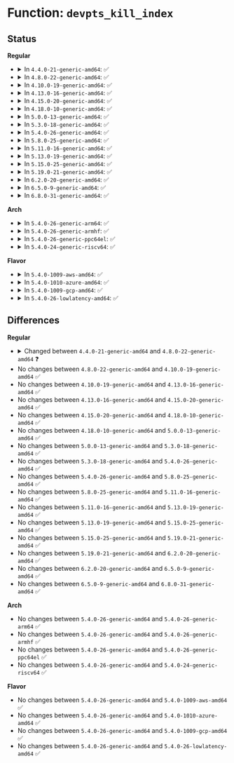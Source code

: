 # Function: <code>devpts_kill_index</code>

## Status
<b>Regular</b>
<ul>
<li>
<details>
<summary>In <code>4.4.0-21-generic-amd64</code>: ✅</summary>

```c
void devpts_kill_index(struct inode * ptmx_inode, int idx)
```

```json
{
  "name": "devpts_kill_index",
  "collision_type": "Unique Global",
  "inline_type": "No",
  "funcs": [
    {
      "addr": 18446744071581524704,
      "name": "devpts_kill_index",
      "external": true,
      "loc": "fs/devpts/inode.c:567",
      "file": "fs/devpts/inode.c",
      "inline": "seen, unknown",
      "caller_inline": [],
      "caller_func": [
        "drivers/tty/pty.c:pty_unix98_shutdown"
      ]
    }
  ],
  "symbols": [
    {
      "addr": 18446744071581524704,
      "name": "devpts_kill_index",
      "section": ".text",
      "bind": "STB_GLOBAL",
      "size": 103
    }
  ]
}
```
</details>
</li>
<li>
<details>
<summary>In <code>4.8.0-22-generic-amd64</code>: ✅</summary>

```c
void devpts_kill_index(struct pts_fs_info * fsi, int idx)
```

```json
{
  "name": "devpts_kill_index",
  "collision_type": "Unique Global",
  "inline_type": "No",
  "funcs": [
    {
      "addr": 18446744071581710688,
      "name": "devpts_kill_index",
      "external": true,
      "loc": "fs/devpts/inode.c:526",
      "file": "fs/devpts/inode.c",
      "inline": "seen, unknown",
      "caller_inline": [],
      "caller_func": [
        "drivers/tty/pty.c:pty_unix98_remove"
      ]
    }
  ],
  "symbols": [
    {
      "addr": 18446744071581710688,
      "name": "devpts_kill_index",
      "section": ".text",
      "bind": "STB_GLOBAL",
      "size": 65
    }
  ]
}
```
</details>
</li>
<li>
<details>
<summary>In <code>4.10.0-19-generic-amd64</code>: ✅</summary>

```c
void devpts_kill_index(struct pts_fs_info * fsi, int idx)
```

```json
{
  "name": "devpts_kill_index",
  "collision_type": "Unique Global",
  "inline_type": "No",
  "funcs": [
    {
      "addr": 18446744071581798320,
      "name": "devpts_kill_index",
      "external": true,
      "loc": "fs/devpts/inode.c:507",
      "file": "fs/devpts/inode.c",
      "inline": "seen, unknown",
      "caller_inline": [],
      "caller_func": [
        "drivers/tty/pty.c:pty_unix98_remove"
      ]
    }
  ],
  "symbols": [
    {
      "addr": 18446744071581798320,
      "name": "devpts_kill_index",
      "section": ".text",
      "bind": "STB_GLOBAL",
      "size": 65
    }
  ]
}
```
</details>
</li>
<li>
<details>
<summary>In <code>4.13.0-16-generic-amd64</code>: ✅</summary>

```c
void devpts_kill_index(struct pts_fs_info * fsi, int idx)
```

```json
{
  "name": "devpts_kill_index",
  "collision_type": "Unique Global",
  "inline_type": "No",
  "funcs": [
    {
      "addr": 18446744071581869600,
      "name": "devpts_kill_index",
      "external": true,
      "loc": "fs/devpts/inode.c:540",
      "file": "fs/devpts/inode.c",
      "inline": "seen, unknown",
      "caller_inline": [],
      "caller_func": [
        "drivers/tty/pty.c:pty_unix98_remove"
      ]
    }
  ],
  "symbols": [
    {
      "addr": 18446744071581869600,
      "name": "devpts_kill_index",
      "section": ".text",
      "bind": "STB_GLOBAL",
      "size": 65
    }
  ]
}
```
</details>
</li>
<li>
<details>
<summary>In <code>4.15.0-20-generic-amd64</code>: ✅</summary>

```c
void devpts_kill_index(struct pts_fs_info * fsi, int idx)
```

```json
{
  "name": "devpts_kill_index",
  "collision_type": "Unique Global",
  "inline_type": "No",
  "funcs": [
    {
      "addr": 18446744071582019664,
      "name": "devpts_kill_index",
      "external": true,
      "loc": "fs/devpts/inode.c:568",
      "file": "fs/devpts/inode.c",
      "inline": "seen, unknown",
      "caller_inline": [],
      "caller_func": [
        "drivers/tty/pty.c:pty_unix98_remove"
      ]
    }
  ],
  "symbols": [
    {
      "addr": 18446744071582019664,
      "name": "devpts_kill_index",
      "section": ".text",
      "bind": "STB_GLOBAL",
      "size": 65
    }
  ]
}
```
</details>
</li>
<li>
<details>
<summary>In <code>4.18.0-10-generic-amd64</code>: ✅</summary>

```c
void devpts_kill_index(struct pts_fs_info * fsi, int idx)
```

```json
{
  "name": "devpts_kill_index",
  "collision_type": "Unique Global",
  "inline_type": "No",
  "funcs": [
    {
      "addr": 18446744071582207968,
      "name": "devpts_kill_index",
      "external": true,
      "loc": "fs/devpts/inode.c:568",
      "file": "fs/devpts/inode.c",
      "inline": "seen, unknown",
      "caller_inline": [],
      "caller_func": [
        "drivers/tty/pty.c:pty_unix98_remove"
      ]
    }
  ],
  "symbols": [
    {
      "addr": 18446744071582207968,
      "name": "devpts_kill_index",
      "section": ".text",
      "bind": "STB_GLOBAL",
      "size": 65
    }
  ]
}
```
</details>
</li>
<li>
<details>
<summary>In <code>5.0.0-13-generic-amd64</code>: ✅</summary>

```c
void devpts_kill_index(struct pts_fs_info * fsi, int idx)
```

```json
{
  "name": "devpts_kill_index",
  "collision_type": "Unique Global",
  "inline_type": "No",
  "funcs": [
    {
      "addr": 18446744071582302880,
      "name": "devpts_kill_index",
      "external": true,
      "loc": "fs/devpts/inode.c:550",
      "file": "fs/devpts/inode.c",
      "inline": "seen, unknown",
      "caller_inline": [],
      "caller_func": [
        "drivers/tty/pty.c:pty_unix98_remove"
      ]
    }
  ],
  "symbols": [
    {
      "addr": 18446744071582302880,
      "name": "devpts_kill_index",
      "section": ".text",
      "bind": "STB_GLOBAL",
      "size": 23
    }
  ]
}
```
</details>
</li>
<li>
<details>
<summary>In <code>5.3.0-18-generic-amd64</code>: ✅</summary>

```c
void devpts_kill_index(struct pts_fs_info * fsi, int idx)
```

```json
{
  "name": "devpts_kill_index",
  "collision_type": "Unique Global",
  "inline_type": "No",
  "funcs": [
    {
      "addr": 18446744071582469232,
      "name": "devpts_kill_index",
      "external": true,
      "loc": "fs/devpts/inode.c:547",
      "file": "fs/devpts/inode.c",
      "inline": "seen, unknown",
      "caller_inline": [],
      "caller_func": [
        "drivers/tty/pty.c:pty_unix98_remove"
      ]
    }
  ],
  "symbols": [
    {
      "addr": 18446744071582469232,
      "name": "devpts_kill_index",
      "section": ".text",
      "bind": "STB_GLOBAL",
      "size": 23
    }
  ]
}
```
</details>
</li>
<li>
<details>
<summary>In <code>5.4.0-26-generic-amd64</code>: ✅</summary>

```c
void devpts_kill_index(struct pts_fs_info * fsi, int idx)
```

```json
{
  "name": "devpts_kill_index",
  "collision_type": "Unique Global",
  "inline_type": "No",
  "funcs": [
    {
      "addr": 18446744071582568176,
      "name": "devpts_kill_index",
      "external": true,
      "loc": "fs/devpts/inode.c:547",
      "file": "fs/devpts/inode.c",
      "inline": "seen, unknown",
      "caller_inline": [],
      "caller_func": [
        "drivers/tty/pty.c:pty_unix98_remove"
      ]
    }
  ],
  "symbols": [
    {
      "addr": 18446744071582568176,
      "name": "devpts_kill_index",
      "section": ".text",
      "bind": "STB_GLOBAL",
      "size": 23
    }
  ]
}
```
</details>
</li>
<li>
<details>
<summary>In <code>5.8.0-25-generic-amd64</code>: ✅</summary>

```c
void devpts_kill_index(struct pts_fs_info * fsi, int idx)
```

```json
{
  "name": "devpts_kill_index",
  "collision_type": "Unique Global",
  "inline_type": "No",
  "funcs": [
    {
      "addr": 18446744071582876480,
      "name": "devpts_kill_index",
      "external": true,
      "loc": "fs/devpts/inode.c:547",
      "file": "fs/devpts/inode.c",
      "inline": "seen, unknown",
      "caller_inline": [],
      "caller_func": [
        "drivers/tty/pty.c:pty_unix98_remove"
      ]
    }
  ],
  "symbols": [
    {
      "addr": 18446744071582876480,
      "name": "devpts_kill_index",
      "section": ".text",
      "bind": "STB_GLOBAL",
      "size": 23
    }
  ]
}
```
</details>
</li>
<li>
<details>
<summary>In <code>5.11.0-16-generic-amd64</code>: ✅</summary>

```c
void devpts_kill_index(struct pts_fs_info * fsi, int idx)
```

```json
{
  "name": "devpts_kill_index",
  "collision_type": "Unique Global",
  "inline_type": "No",
  "funcs": [
    {
      "addr": 18446744071582949344,
      "name": "devpts_kill_index",
      "external": true,
      "loc": "fs/devpts/inode.c:547",
      "file": "fs/devpts/inode.c",
      "inline": "seen, unknown",
      "caller_inline": [],
      "caller_func": [
        "drivers/tty/pty.c:pty_unix98_remove"
      ]
    }
  ],
  "symbols": [
    {
      "addr": 18446744071582949344,
      "name": "devpts_kill_index",
      "section": ".text",
      "bind": "STB_GLOBAL",
      "size": 23
    }
  ]
}
```
</details>
</li>
<li>
<details>
<summary>In <code>5.13.0-19-generic-amd64</code>: ✅</summary>

```c
void devpts_kill_index(struct pts_fs_info * fsi, int idx)
```

```json
{
  "name": "devpts_kill_index",
  "collision_type": "Unique Global",
  "inline_type": "No",
  "funcs": [
    {
      "addr": 18446744071582976800,
      "name": "devpts_kill_index",
      "external": true,
      "loc": "fs/devpts/inode.c:547",
      "file": "fs/devpts/inode.c",
      "inline": "seen, unknown",
      "caller_inline": [],
      "caller_func": [
        "drivers/tty/pty.c:pty_unix98_remove"
      ]
    }
  ],
  "symbols": [
    {
      "addr": 18446744071582976800,
      "name": "devpts_kill_index",
      "section": ".text",
      "bind": "STB_GLOBAL",
      "size": 23
    }
  ]
}
```
</details>
</li>
<li>
<details>
<summary>In <code>5.15.0-25-generic-amd64</code>: ✅</summary>

```c
void devpts_kill_index(struct pts_fs_info * fsi, int idx)
```

```json
{
  "name": "devpts_kill_index",
  "collision_type": "Unique Global",
  "inline_type": "No",
  "funcs": [
    {
      "addr": 18446744071583312400,
      "name": "devpts_kill_index",
      "external": true,
      "loc": "fs/devpts/inode.c:547",
      "file": "fs/devpts/inode.c",
      "inline": "seen, unknown",
      "caller_inline": [],
      "caller_func": [
        "drivers/tty/pty.c:pty_unix98_remove"
      ]
    }
  ],
  "symbols": [
    {
      "addr": 18446744071583312400,
      "name": "devpts_kill_index",
      "section": ".text",
      "bind": "STB_GLOBAL",
      "size": 23
    }
  ]
}
```
</details>
</li>
<li>
<details>
<summary>In <code>5.19.0-21-generic-amd64</code>: ✅</summary>

```c
void devpts_kill_index(struct pts_fs_info * fsi, int idx)
```

```json
{
  "name": "devpts_kill_index",
  "collision_type": "Unique Global",
  "inline_type": "No",
  "funcs": [
    {
      "addr": 18446744071583819680,
      "name": "devpts_kill_index",
      "external": true,
      "loc": "fs/devpts/inode.c:547",
      "file": "fs/devpts/inode.c",
      "inline": "seen, unknown",
      "caller_inline": [],
      "caller_func": [
        "drivers/tty/pty.c:pty_unix98_remove"
      ]
    }
  ],
  "symbols": [
    {
      "addr": 18446744071583819680,
      "name": "devpts_kill_index",
      "section": ".text",
      "bind": "STB_GLOBAL",
      "size": 31
    }
  ]
}
```
</details>
</li>
<li>
<details>
<summary>In <code>6.2.0-20-generic-amd64</code>: ✅</summary>

```c
void devpts_kill_index(struct pts_fs_info * fsi, int idx)
```

```json
{
  "name": "devpts_kill_index",
  "collision_type": "Unique Global",
  "inline_type": "No",
  "funcs": [
    {
      "addr": 18446744071584441904,
      "name": "devpts_kill_index",
      "external": true,
      "loc": "fs/devpts/inode.c:547",
      "file": "fs/devpts/inode.c",
      "inline": "seen, unknown",
      "caller_inline": [],
      "caller_func": [
        "drivers/tty/pty.c:pty_unix98_remove"
      ]
    }
  ],
  "symbols": [
    {
      "addr": 18446744071584441904,
      "name": "devpts_kill_index",
      "section": ".text",
      "bind": "STB_GLOBAL",
      "size": 31
    }
  ]
}
```
</details>
</li>
<li>
<details>
<summary>In <code>6.5.0-9-generic-amd64</code>: ✅</summary>

```c
void devpts_kill_index(struct pts_fs_info * fsi, int idx)
```

```json
{
  "name": "devpts_kill_index",
  "collision_type": "Unique Global",
  "inline_type": "No",
  "funcs": [
    {
      "addr": 18446744071584670704,
      "name": "devpts_kill_index",
      "external": true,
      "loc": "fs/devpts/inode.c:529",
      "file": "fs/devpts/inode.c",
      "inline": "seen, unknown",
      "caller_inline": [],
      "caller_func": [
        "drivers/tty/pty.c:pty_unix98_remove"
      ]
    }
  ],
  "symbols": [
    {
      "addr": 18446744071584670704,
      "name": "devpts_kill_index",
      "section": ".text",
      "bind": "STB_GLOBAL",
      "size": 31
    }
  ]
}
```
</details>
</li>
<li>
<details>
<summary>In <code>6.8.0-31-generic-amd64</code>: ✅</summary>

```c
void devpts_kill_index(struct pts_fs_info * fsi, int idx)
```

```json
{
  "name": "devpts_kill_index",
  "collision_type": "Unique Global",
  "inline_type": "No",
  "funcs": [
    {
      "addr": 18446744071584903456,
      "name": "devpts_kill_index",
      "external": true,
      "loc": "fs/devpts/inode.c:528",
      "file": "fs/devpts/inode.c",
      "inline": "seen, unknown",
      "caller_inline": [],
      "caller_func": [
        "drivers/tty/pty.c:pty_unix98_remove"
      ]
    }
  ],
  "symbols": [
    {
      "addr": 18446744071584903456,
      "name": "devpts_kill_index",
      "section": ".text",
      "bind": "STB_GLOBAL",
      "size": 31
    }
  ]
}
```
</details>
</li>
</ul>
<b>Arch</b>
<ul>
<li>
<details>
<summary>In <code>5.4.0-26-generic-arm64</code>: ✅</summary>

```c
void devpts_kill_index(struct pts_fs_info * fsi, int idx)
```

```json
{
  "name": "devpts_kill_index",
  "collision_type": "Unique Global",
  "inline_type": "No",
  "funcs": [
    {
      "addr": 18446603336494214048,
      "name": "devpts_kill_index",
      "external": true,
      "loc": "fs/devpts/inode.c:547",
      "file": "fs/devpts/inode.c",
      "inline": "seen, unknown",
      "caller_inline": [],
      "caller_func": [
        "drivers/tty/pty.c:pty_unix98_remove"
      ]
    }
  ],
  "symbols": [
    {
      "addr": 18446603336494214048,
      "name": "devpts_kill_index",
      "section": ".text",
      "bind": "STB_GLOBAL",
      "size": 108
    }
  ]
}
```
</details>
</li>
<li>
<details>
<summary>In <code>5.4.0-26-generic-armhf</code>: ✅</summary>

```c
void devpts_kill_index(struct pts_fs_info * fsi, int idx)
```

```json
{
  "name": "devpts_kill_index",
  "collision_type": "Unique Global",
  "inline_type": "No",
  "funcs": [
    {
      "addr": 3227645432,
      "name": "devpts_kill_index",
      "external": true,
      "loc": "fs/devpts/inode.c:547",
      "file": "fs/devpts/inode.c",
      "inline": "seen, unknown",
      "caller_inline": [],
      "caller_func": [
        "drivers/tty/pty.c:pty_unix98_remove"
      ]
    }
  ],
  "symbols": [
    {
      "addr": 3227645432,
      "name": "devpts_kill_index",
      "section": ".text",
      "bind": "STB_GLOBAL",
      "size": 60
    }
  ]
}
```
</details>
</li>
<li>
<details>
<summary>In <code>5.4.0-26-generic-ppc64el</code>: ✅</summary>

```c
void devpts_kill_index(struct pts_fs_info * fsi, int idx)
```

```json
{
  "name": "devpts_kill_index",
  "collision_type": "Unique Global",
  "inline_type": "No",
  "funcs": [
    {
      "addr": 13835058055287909648,
      "name": "devpts_kill_index",
      "external": true,
      "loc": "fs/devpts/inode.c:547",
      "file": "fs/devpts/inode.c",
      "inline": "seen, unknown",
      "caller_inline": [],
      "caller_func": [
        "drivers/tty/pty.c:pty_unix98_remove"
      ]
    }
  ],
  "symbols": [
    {
      "addr": 13835058055287909648,
      "name": "devpts_kill_index",
      "section": ".text",
      "bind": "STB_GLOBAL",
      "size": 84
    }
  ]
}
```
</details>
</li>
<li>
<details>
<summary>In <code>5.4.0-24-generic-riscv64</code>: ✅</summary>

```c
void devpts_kill_index(struct pts_fs_info * fsi, int idx)
```

```json
{
  "name": "devpts_kill_index",
  "collision_type": "Unique Global",
  "inline_type": "No",
  "funcs": [
    {
      "addr": 18446743936273672056,
      "name": "devpts_kill_index",
      "external": true,
      "loc": "fs/devpts/inode.c:547",
      "file": "fs/devpts/inode.c",
      "inline": "seen, unknown",
      "caller_inline": [],
      "caller_func": [
        "drivers/tty/pty.c:pty_unix98_remove"
      ]
    }
  ],
  "symbols": [
    {
      "addr": 18446743936273672056,
      "name": "devpts_kill_index",
      "section": ".text",
      "bind": "STB_GLOBAL",
      "size": 64
    }
  ]
}
```
</details>
</li>
</ul>
<b>Flavor</b>
<ul>
<li>
<details>
<summary>In <code>5.4.0-1009-aws-amd64</code>: ✅</summary>

```c
void devpts_kill_index(struct pts_fs_info * fsi, int idx)
```

```json
{
  "name": "devpts_kill_index",
  "collision_type": "Unique Global",
  "inline_type": "No",
  "funcs": [
    {
      "addr": 18446744071582536912,
      "name": "devpts_kill_index",
      "external": true,
      "loc": "fs/devpts/inode.c:547",
      "file": "fs/devpts/inode.c",
      "inline": "seen, unknown",
      "caller_inline": [],
      "caller_func": [
        "drivers/tty/pty.c:pty_unix98_remove"
      ]
    }
  ],
  "symbols": [
    {
      "addr": 18446744071582536912,
      "name": "devpts_kill_index",
      "section": ".text",
      "bind": "STB_GLOBAL",
      "size": 23
    }
  ]
}
```
</details>
</li>
<li>
<details>
<summary>In <code>5.4.0-1010-azure-amd64</code>: ✅</summary>

```c
void devpts_kill_index(struct pts_fs_info * fsi, int idx)
```

```json
{
  "name": "devpts_kill_index",
  "collision_type": "Unique Global",
  "inline_type": "No",
  "funcs": [
    {
      "addr": 18446744071582474080,
      "name": "devpts_kill_index",
      "external": true,
      "loc": "fs/devpts/inode.c:547",
      "file": "fs/devpts/inode.c",
      "inline": "seen, unknown",
      "caller_inline": [],
      "caller_func": [
        "drivers/tty/pty.c:pty_unix98_remove"
      ]
    }
  ],
  "symbols": [
    {
      "addr": 18446744071582474080,
      "name": "devpts_kill_index",
      "section": ".text",
      "bind": "STB_GLOBAL",
      "size": 23
    }
  ]
}
```
</details>
</li>
<li>
<details>
<summary>In <code>5.4.0-1009-gcp-amd64</code>: ✅</summary>

```c
void devpts_kill_index(struct pts_fs_info * fsi, int idx)
```

```json
{
  "name": "devpts_kill_index",
  "collision_type": "Unique Global",
  "inline_type": "No",
  "funcs": [
    {
      "addr": 18446744071582527392,
      "name": "devpts_kill_index",
      "external": true,
      "loc": "fs/devpts/inode.c:547",
      "file": "fs/devpts/inode.c",
      "inline": "seen, unknown",
      "caller_inline": [],
      "caller_func": [
        "drivers/tty/pty.c:pty_unix98_remove"
      ]
    }
  ],
  "symbols": [
    {
      "addr": 18446744071582527392,
      "name": "devpts_kill_index",
      "section": ".text",
      "bind": "STB_GLOBAL",
      "size": 23
    }
  ]
}
```
</details>
</li>
<li>
<details>
<summary>In <code>5.4.0-26-lowlatency-amd64</code>: ✅</summary>

```c
void devpts_kill_index(struct pts_fs_info * fsi, int idx)
```

```json
{
  "name": "devpts_kill_index",
  "collision_type": "Unique Global",
  "inline_type": "No",
  "funcs": [
    {
      "addr": 18446744071582608064,
      "name": "devpts_kill_index",
      "external": true,
      "loc": "fs/devpts/inode.c:547",
      "file": "fs/devpts/inode.c",
      "inline": "seen, unknown",
      "caller_inline": [],
      "caller_func": [
        "drivers/tty/pty.c:pty_unix98_remove"
      ]
    }
  ],
  "symbols": [
    {
      "addr": 18446744071582608064,
      "name": "devpts_kill_index",
      "section": ".text",
      "bind": "STB_GLOBAL",
      "size": 23
    }
  ]
}
```
</details>
</li>
</ul>

## Differences
<b>Regular</b>
<ul>
<li>
<details>
<summary>Changed between <code>4.4.0-21-generic-amd64</code> and <code>4.8.0-22-generic-amd64</code> ❓</summary>
<ul>
<li>
<b>Param added. </b>
<code>struct pts_fs_info * fsi</code>
</li>
<li>
<b>Param removed. </b>
<code>struct inode * ptmx_inode</code>
</li>
</ul>
</details>
</li>
<li>
No changes between <code>4.8.0-22-generic-amd64</code> and <code>4.10.0-19-generic-amd64</code> ✅
</li>
<li>
No changes between <code>4.10.0-19-generic-amd64</code> and <code>4.13.0-16-generic-amd64</code> ✅
</li>
<li>
No changes between <code>4.13.0-16-generic-amd64</code> and <code>4.15.0-20-generic-amd64</code> ✅
</li>
<li>
No changes between <code>4.15.0-20-generic-amd64</code> and <code>4.18.0-10-generic-amd64</code> ✅
</li>
<li>
No changes between <code>4.18.0-10-generic-amd64</code> and <code>5.0.0-13-generic-amd64</code> ✅
</li>
<li>
No changes between <code>5.0.0-13-generic-amd64</code> and <code>5.3.0-18-generic-amd64</code> ✅
</li>
<li>
No changes between <code>5.3.0-18-generic-amd64</code> and <code>5.4.0-26-generic-amd64</code> ✅
</li>
<li>
No changes between <code>5.4.0-26-generic-amd64</code> and <code>5.8.0-25-generic-amd64</code> ✅
</li>
<li>
No changes between <code>5.8.0-25-generic-amd64</code> and <code>5.11.0-16-generic-amd64</code> ✅
</li>
<li>
No changes between <code>5.11.0-16-generic-amd64</code> and <code>5.13.0-19-generic-amd64</code> ✅
</li>
<li>
No changes between <code>5.13.0-19-generic-amd64</code> and <code>5.15.0-25-generic-amd64</code> ✅
</li>
<li>
No changes between <code>5.15.0-25-generic-amd64</code> and <code>5.19.0-21-generic-amd64</code> ✅
</li>
<li>
No changes between <code>5.19.0-21-generic-amd64</code> and <code>6.2.0-20-generic-amd64</code> ✅
</li>
<li>
No changes between <code>6.2.0-20-generic-amd64</code> and <code>6.5.0-9-generic-amd64</code> ✅
</li>
<li>
No changes between <code>6.5.0-9-generic-amd64</code> and <code>6.8.0-31-generic-amd64</code> ✅
</li>
</ul>
<b>Arch</b>
<ul>
<li>
No changes between <code>5.4.0-26-generic-amd64</code> and <code>5.4.0-26-generic-arm64</code> ✅
</li>
<li>
No changes between <code>5.4.0-26-generic-amd64</code> and <code>5.4.0-26-generic-armhf</code> ✅
</li>
<li>
No changes between <code>5.4.0-26-generic-amd64</code> and <code>5.4.0-26-generic-ppc64el</code> ✅
</li>
<li>
No changes between <code>5.4.0-26-generic-amd64</code> and <code>5.4.0-24-generic-riscv64</code> ✅
</li>
</ul>
<b>Flavor</b>
<ul>
<li>
No changes between <code>5.4.0-26-generic-amd64</code> and <code>5.4.0-1009-aws-amd64</code> ✅
</li>
<li>
No changes between <code>5.4.0-26-generic-amd64</code> and <code>5.4.0-1010-azure-amd64</code> ✅
</li>
<li>
No changes between <code>5.4.0-26-generic-amd64</code> and <code>5.4.0-1009-gcp-amd64</code> ✅
</li>
<li>
No changes between <code>5.4.0-26-generic-amd64</code> and <code>5.4.0-26-lowlatency-amd64</code> ✅
</li>
</ul>
